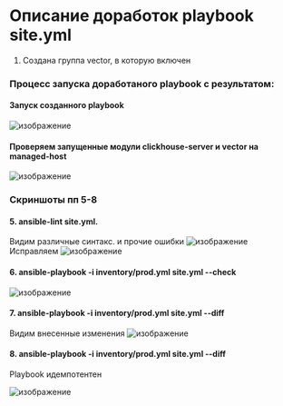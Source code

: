 # Описание доработок playbook site.yml

1. Создана группа vector, в которую включен






### Процесс запуска доработаного playbook с результатом:

#### Запуск созданного playbook
![изображение](https://github.com/xvv1980/ansible-homework/assets/169840386/99dd9eea-901c-4d0d-aa30-2b36c23f27c9)
#### Проверяем запущенные модули clickhouse-server и vector на managed-host
![изображение](https://github.com/xvv1980/ansible-homework/assets/169840386/80e75277-3597-4930-9ee7-3839e13bbda9)

### Скриншоты пп 5-8
#### 5. ansible-lint site.yml.  
Видим различные синтакс. и прочие ошибки
![изображение](https://github.com/xvv1980/ansible-homework/assets/169840386/063a675a-0b67-44e9-af7c-fd9ff9d5f666)
Исправляем
![изображение](https://github.com/xvv1980/ansible-homework/assets/169840386/618802e2-6c47-4e04-b183-229215ca11f9)

#### 6. ansible-playbook -i inventory/prod.yml site.yml --check
![изображение](https://github.com/xvv1980/ansible-homework/assets/169840386/86adaff2-4329-4a3f-bcbe-1e81e2ed9298)

#### 7. ansible-playbook -i inventory/prod.yml site.yml --diff
Видим внесенные изменения
![изображение](https://github.com/xvv1980/ansible-homework/assets/169840386/6ac0d707-b533-4bdd-9afb-c6b2bb826313)

#### 8. ansible-playbook -i inventory/prod.yml site.yml --diff
Playbook идемпотентен

![изображение](https://github.com/xvv1980/ansible-homework/assets/169840386/5e9ccc1c-ceda-441d-a2cd-e61025d6c45c)





